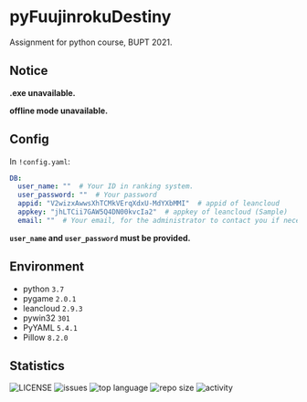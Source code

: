 # pyFuujinrokuDestiny
Assignment for python course, BUPT 2021.

## Notice

**.exe unavailable.**

**offline mode unavailable.**

## Config

In `!config.yaml`:

```yaml
DB:
  user_name: ""  # Your ID in ranking system.
  user_password: ""  # Your password
  appid: "V2wizxAwwsXhTCMkVErqXdxU-MdYXbMMI"  # appid of leancloud
  appkey: "jhLTCii7GAW5Q4DN00kvcIa2"  # appkey of leancloud (Sample)
  email: ""  # Your email, for the administrator to contact you if necessary.
```

**`user_name` and `user_password` must be provided.**

## Environment

- python `3.7`
- pygame `2.0.1`
- leancloud `2.9.3`
- pywin32 `301`
- PyYAML `5.4.1`
- Pillow `8.2.0`

## Statistics

![LICENSE](https://img.shields.io/github/license/novaELLIAS/pyFuujinrokuDestiny)
![issues](https://img.shields.io/github/issues/novaELLIAS/pyFuujinrokuDestiny)
![top language](https://img.shields.io/github/languages/top/novaELLIAS/pyFuujinrokuDestiny)
![repo size](https://img.shields.io/github/repo-size/novaELLIAS/pyFuujinrokuDestiny?label=repo%20size)
![activity](https://img.shields.io/github/commit-activity/m/novaELLIAS/pyFuujinrokuDestiny)
